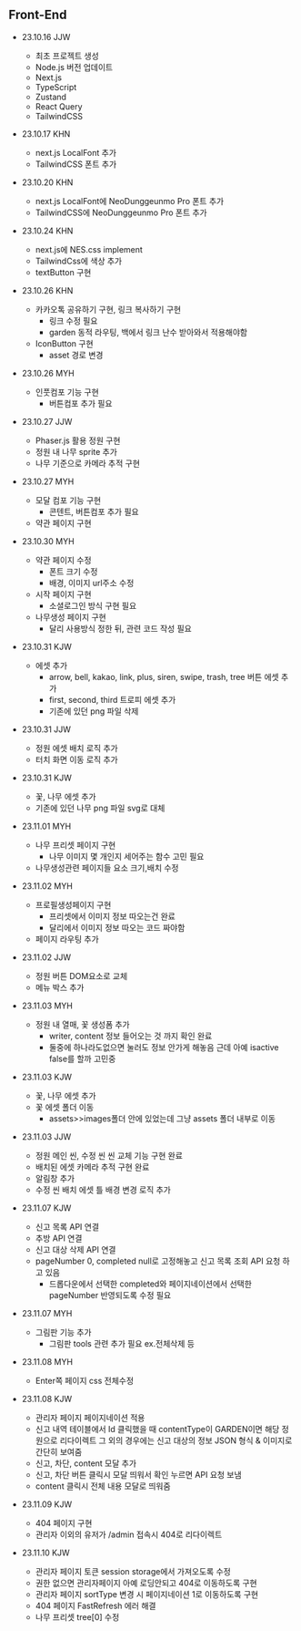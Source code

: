 ## Front-End

- 23.10.16 JJW

  - 최초 프로젝트 생성
  - Node.js 버전 업데이트
  - Next.js
  - TypeScript
  - Zustand
  - React Query
  - TailwindCSS

- 23.10.17 KHN

  - next.js LocalFont 추가
  - TailwindCSS 폰트 추가

- 23.10.20 KHN

  - next.js LocalFont에 NeoDunggeunmo Pro 폰트 추가
  - TailwindCSS에 NeoDunggeunmo Pro 폰트 추가

- 23.10.24 KHN

  - next.js에 NES.css implement
  - TailwindCss에 색상 추가
  - textButton 구현

- 23.10.26 KHN

  - 카카오톡 공유하기 구현, 링크 복사하기 구현
    - 링크 수정 필요
    - garden 동적 라우팅, 백에서 링크 난수 받아와서 적용해야함
  - IconButton 구현
    - asset 경로 변경

- 23.10.26 MYH

  - 인풋컴포 기능 구현
    - 버튼컴포 추가 필요

- 23.10.27 JJW

  - Phaser.js 활용 정원 구현
  - 정원 내 나무 sprite 추가
  - 나무 기준으로 카메라 추적 구현

- 23.10.27 MYH

  - 모달 컴포 기능 구현
    - 콘텐트, 버튼컴포 추가 필요
  - 약관 페이지 구현

- 23.10.30 MYH

  - 약관 페이지 수정
    - 폰트 크기 수정
    - 배경, 이미지 url주소 수정
  - 시작 페이지 구현
    - 소셜로그인 방식 구현 필요
  - 나무생성 페이지 구현
    - 달리 사용방식 정한 뒤, 관련 코드 작성 필요

- 23.10.31 KJW

  - 에셋 추가
    - arrow, bell, kakao, link, plus, siren, swipe, trash, tree 버튼 에셋 추가
    - first, second, third 트로피 에셋 추가
    - 기존에 있던 png 파일 삭제

- 23.10.31 JJW

  - 정원 에셋 배치 로직 추가
  - 터치 화면 이동 로직 추가

- 23.10.31 KJW

  - 꽃, 나무 에셋 추가
  - 기존에 있던 나무 png 파일 svg로 대체

- 23.11.01 MYH

  - 나무 프리셋 페이지 구현
    - 나무 이미지 몇 개인지 세어주는 함수 고민 필요
  - 나무생성관련 페이지들 요소 크기,배치 수정

- 23.11.02 MYH

  - 프로필생성페이지 구현
    - 프리셋에서 이미지 정보 따오는건 완료
    - 달리에서 이미지 정보 따오는 코드 짜야함
  - 페이지 라우팅 추가

- 23.11.02 JJW

  - 정원 버튼 DOM요소로 교체
  - 메뉴 박스 추가

- 23.11.03 MYH

  - 정원 내 열매, 꽃 생성폼 추가
    - writer, content 정보 들어오는 것 까지 확인 완료
    - 둘중에 하나라도없으면 눌러도 정보 안가게 해놓음 근데 아예 isactive false를 할까 고민중

- 23.11.03 KJW

  - 꽃, 나무 에셋 추가
  - 꽃 에셋 폴더 이동
    - assets>>images폴더 안에 있었는데 그냥 assets 폴더 내부로 이동

- 23.11.03 JJW
  - 정원 메인 씬, 수정 씬 씬 교체 기능 구현 완료
  - 배치된 에셋 카메라 추적 구현 완료
  - 알림창 추가
  - 수정 씬 배치 에셋 틀 배경 변경 로직 추가

- 23.11.07 KJW
  - 신고 목록 API 연결
  - 추방 API 연결
  - 신고 대상 삭제 API 연결
  - pageNumber 0, completed null로 고정해놓고 신고 목록 조회 API 요청 하고 있음
    - 드롭다운에서 선택한 completed와 페이지네이션에서 선택한 pageNumber 반영되도록 수정 필요

- 23.11.07 MYH
  - 그림판 기능 추가
    - 그림판 tools 관련 추가 필요 ex.전체삭제 등

- 23.11.08 MYH
  - Enter쪽 페이지 css 전체수정

- 23.11.08 KJW
  - 관리자 페이지 페이지네이션 적용
  - 신고 내역 테이블에서 Id 클릭했을 때 contentType이 GARDEN이면 해당 정원으로 리다이렉트
    그 외의 경우에는 신고 대상의 정보 JSON 형식 & 이미지로 간단히 보여줌
  - 신고, 차단, content 모달 추가
  - 신고, 차단 버튼 클릭시 모달 띄워서 확인 누르면 API 요청 보냄
  - content 클릭시 전체 내용 모달로 띄워줌

- 23.11.09 KJW
  - 404 페이지 구현
  - 관리자 이외의 유저가 /admin 접속시 404로 리다이렉트

- 23.11.10 KJW
  - 관리자 페이지 토큰 session storage에서 가져오도록 수정
  - 권한 없으면 관리자페이지 아예 로딩안되고 404로 이동하도록 구현
  - 관리자 페이지 sortType 변경 시 페이지네이션 1로 이동하도록 구현
  - 404 페이지 FastRefresh 에러 해결
  - 나무 프리셋 tree[0] 수정